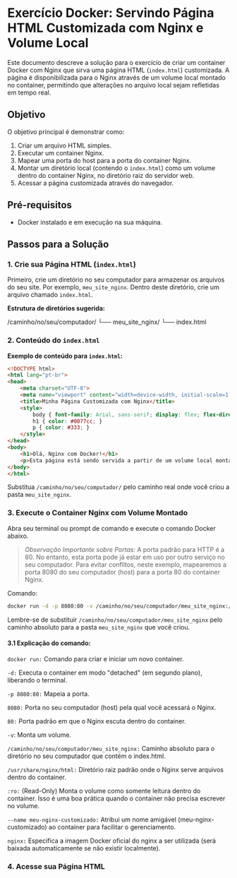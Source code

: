 # Exercício Docker: Servindo Página HTML Customizada com Nginx e Volume Local

Este documento descreve a solução para o exercício de criar um container Docker com Nginx que sirva uma página HTML (`index.html`) customizada. A página é disponibilizada para o Nginx através de um volume local montado no container, permitindo que alterações no arquivo local sejam refletidas em tempo real.

## Objetivo

O objetivo principal é demonstrar como:
1.  Criar um arquivo HTML simples.
2.  Executar um container Nginx.
3.  Mapear uma porta do host para a porta do container Nginx.
4.  Montar um diretório local (contendo o `index.html`) como um volume dentro do container Nginx, no diretório raiz do servidor web.
5.  Acessar a página customizada através do navegador.

## Pré-requisitos

* Docker instalado e em execução na sua máquina.

## Passos para a Solução

### 1. Crie sua Página HTML (`index.html`)

Primeiro, crie um diretório no seu computador para armazenar os arquivos do seu site. Por exemplo, `meu_site_nginx`. Dentro deste diretório, crie um arquivo chamado `index.html`.

**Estrutura de diretórios sugerida:**

/caminho/no/seu/computador/
└── meu_site_nginx/
└── index.html

### 2. Conteúdo do `index.html`

**Exemplo de conteúdo para `index.html`:**
```html
<!DOCTYPE html>
<html lang="pt-br">
<head>
    <meta charset="UTF-8">
    <meta name="viewport" content="width=device-width, initial-scale=1.0">
    <title>Minha Página Customizada com Nginx</title>
    <style>
        body { font-family: Arial, sans-serif; display: flex; flex-direction: column; justify-content: center; align-items: center; height: 100vh; margin: 0; background-color: #f4f4f4; text-align: center; }
        h1 { color: #0077cc; }
        p { color: #333; }
    </style>
</head>
<body>
    <h1>Olá, Nginx com Docker!</h1>
    <p>Esta página está sendo servida a partir de um volume local montado.</p>
</body>
</html>
```
Substitua `/caminho/no/seu/computador/` pelo caminho real onde você criou a pasta `meu_site_nginx`.

### 3. Execute o Container Nginx com Volume Montado
Abra seu terminal ou prompt de comando e execute o comando Docker abaixo.

> _Observação Importante sobre Portas:_ A porta padrão para HTTP é a 80. No entanto, esta porta pode já estar em uso por outro serviço no seu computador. Para evitar conflitos, neste exemplo, mapearemos a porta 8080 do seu computador (host) para a porta 80 do container Nginx.

Comando:
```bash
docker run -d -p 8080:80 -v /caminho/no/seu/computador/meu_site_nginx:/usr/share/nginx/html:ro --name meu-nginx-customizado nginx
```
Lembre-se de substituir `/caminho/no/seu/computador/meu_site_nginx` pelo caminho absoluto para a pasta `meu_site_nginx`  que você criou.

#### 3.1 Explicação do comando:

`docker run:` Comando para criar e iniciar um novo container.

`-d:` Executa o container em modo "detached" (em segundo plano), liberando o terminal.

`-p 8080:80:` Mapeia a porta.

`8080:` Porta no seu computador (host) pela qual você acessará o Nginx.

`80:` Porta padrão em que o Nginx escuta dentro do container.

`-v`: Monta um volume.

`/caminho/no/seu/computador/meu_site_nginx:` Caminho absoluto para o diretório no seu computador que contém o index.html.

`/usr/share/nginx/html:` Diretório raiz padrão onde o Nginx serve arquivos dentro do container.

`:ro:` (Read-Only) Monta o volume como somente leitura dentro do container. Isso é uma boa prática quando o container não precisa escrever no volume.

`--name meu-nginx-customizado:` Atribui um nome amigável (meu-nginx-customizado) ao container para facilitar o gerenciamento.

`nginx:` Especifica a imagem Docker oficial do nginx a ser utilizada (será baixada automaticamente se não existir localmente).

### 4. Acesse sua Página HTML

